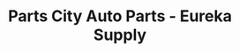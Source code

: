 ---
title: "Parts City Auto Parts - Eureka Supply"
url: /eureka/parts-city-auto-parts-eureka-supply/
shop: Autoteile
---
